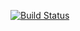 [![Build Status](https://travis-ci.org/tidders2000/i-horse-pro.svg?branch=main)](https://travis-ci.org/tidders2000/i-horse-pro)